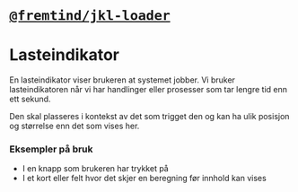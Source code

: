# [`@fremtind/jkl-loader`](https://fremtind.github.io/jokul/components/loader/)

# Lasteindikator
En lasteindikator viser brukeren at systemet jobber. Vi bruker lasteindikatoren når vi har handlinger eller prosesser som tar lengre tid enn ett sekund.  

Den skal plasseres i kontekst av det som trigget den og kan ha ulik posisjon og størrelse enn det som vises her.

### Eksempler på bruk
- I en knapp som brukeren har trykket på
- I et kort eller felt hvor det skjer en beregning før innhold kan vises
